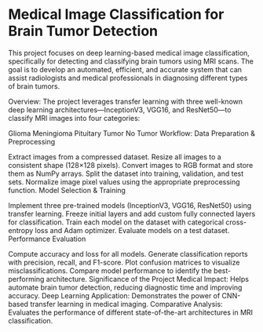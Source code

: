 # Medical Image Classification for Brain Tumor Detection
This project focuses on deep learning-based medical image classification, specifically for detecting and classifying brain tumors using MRI scans. The goal is to develop an automated, efficient, and accurate system that can assist radiologists and medical professionals in diagnosing different types of brain tumors.

Overview:
The project leverages transfer learning with three well-known deep learning architectures—InceptionV3, VGG16, and ResNet50—to classify MRI images into four categories:

Glioma
Meningioma
Pituitary Tumor
No Tumor
Workflow:
Data Preparation & Preprocessing

Extract images from a compressed dataset.
Resize all images to a consistent shape (128×128 pixels).
Convert images to RGB format and store them as NumPy arrays.
Split the dataset into training, validation, and test sets.
Normalize image pixel values using the appropriate preprocessing function.
Model Selection & Training

Implement three pre-trained models (InceptionV3, VGG16, ResNet50) using transfer learning.
Freeze initial layers and add custom fully connected layers for classification.
Train each model on the dataset with categorical cross-entropy loss and Adam optimizer.
Evaluate models on a test dataset.
Performance Evaluation

Compute accuracy and loss for all models.
Generate classification reports with precision, recall, and F1-score.
Plot confusion matrices to visualize misclassifications.
Compare model performance to identify the best-performing architecture.
Significance of the Project
Medical Impact: Helps automate brain tumor detection, reducing diagnostic time and improving accuracy.
Deep Learning Application: Demonstrates the power of CNN-based transfer learning in medical imaging.
Comparative Analysis: Evaluates the performance of different state-of-the-art architectures in MRI classification.
